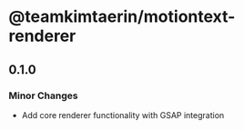 # @teamkimtaerin/motiontext-renderer

## 0.1.0

### Minor Changes

- Add core renderer functionality with GSAP integration
